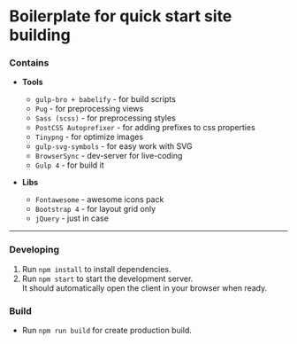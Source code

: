 # Boilerplate for quick start site building

### Contains

- **Tools**
  - `gulp-bro + babelify` - for build scripts
  - `Pug` - for preprocessing views
  - `Sass (scss)` - for preprocessing styles
  - `PostCSS Autoprefixer` - for adding prefixes to css properties
  - `Tinypng` - for optimize images
  - `gulp-svg-symbols` - for easy work with SVG
  - `BrowserSync` - dev-server for live-coding
  - `Gulp 4` - for build it

- **Libs**
  - `Fontawesome` - awesome icons pack
  - `Bootstrap 4` - for layout grid only
  - `jQuery` - just in case

---

### Developing

1. Run `npm install` to install dependencies.
2. Run `npm start` to start the development server.  
   It should automatically open the client in your browser when ready.

### Build

- Run `npm run build` for create production build.
